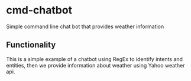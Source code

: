 # cmd-chatbot
Simple command line chat bot that provides weather information

## Functionality
This is a simple example of a chatbot using RegEx to identify intents and entities, then we provide information about weather using Yahoo weather api.
